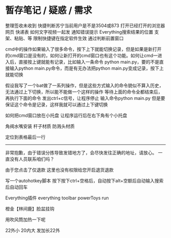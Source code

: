 # 暂存笔记 / 疑惑 / 需求

整理签收未收到
快捷判断苏宁当前用户是不是3504或873
打开已经打开的浏览器网页 快递表
如何文字视频一起发
通知错误提示
Everything搜索结果的位置 支架、粘贴、等
限制快捷键在指定软件生效 通过判断前置窗口

cmd中的操作如果输入了很多命令，按下上下就能切换记录，但是如果是新打开的cmd窗口是没有的，如何让新打开的cmd窗口也有这个功能。如何让cmd一进入后，直接按上键就能有记录，比如输入一条命令 python main.py，要的不是直接输入python main.py命令，而是有无办法把python main.py变成记录，按下上就能切换

假设我写了一个bat做了一系列操作，但是这些方式输入的命令貌似不算入历史，无法通过上下切换，所以能不能做一个这样的操作
等待上面的命令全都结束后，再执行下面的命令
发出ctrl+c信号，让程序停止
输入命令python main.py 但是要保证这个命令是记录，这样我就可以通过上下键切换

如何把cmd窗口放在小托盘
让程序运行后在右下角有个小托盘

角阀水嘴安装
杆子材质
防溅头材质

定位到表格最后一行

-------------

非常抱歉，由于错误分拣导致发错地方了，会尽快发往正确的地址，请放心。
一直没有人员联系咱们吗？

由于您点击了仅退款 这里也没有权限给您开启退货退款 




写一个autohotkey脚本
按下按下ctrl+空格后，自动按下alt+空额后自动输入搜索后自动回车


Everything插件 
everything toolbar
powerToys run


橙金【林间鹿】脸盆挂钩

用吹风筒加热一下呢


22外小 20内大
发加长22外
